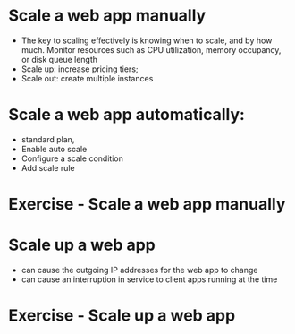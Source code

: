 # Scale a web app manually
- The key to scaling effectively is knowing when to scale, and by how much. Monitor resources such as CPU utilization, memory occupancy, or disk queue length
- Scale up: increase pricing tiers; 
- Scale out: create multiple instances

# Scale a web app automatically:
- standard plan, 
- Enable auto scale
- Configure a scale condition
- Add scale rule

# Exercise - Scale a web app manually

# Scale up a web app
- can cause the outgoing IP addresses for the web app to change
- can cause an interruption in service to client apps running at the time

# Exercise - Scale up a web app